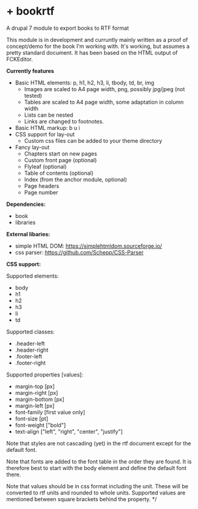 # +  bookrtf
A drupal 7 module to export books to RTF format

This module is in development and curruntly mainly written as a proof of
concept/demo for the book I'm working with. It's working, but assumes a
pretty standard document. It has been based on the HTML output of FCKEditor.

**Currently features**
- Basic HTML elements: p, h1, h2, h3, li, tbody, td, br, img
  - Images are scaled to A4 page width, png, possibly jpg/jpeg (not tested)
  - Tables are scaled to A4 page width, some adaptation in column width
  - Lists can be nested
  - Links are changed to footnotes.
- Basic HTML markup: b u i
- CSS support for lay-out
  - Custom css files can be added to your theme directory
- Fancy lay-out
  - Chapters start on new pages
  - Custom front page (optional)
  - Flyleaf (optional)
  - Table of contents (optional)
  - Index (from the anchor module, optional)
  - Page headers
  - Page number

**Dependencies:**
- book
- libraries

**External libaries:**
- simple HTML DOM: https://simplehtmldom.sourceforge.io/
- css parser: https://github.com/Schepp/CSS-Parser

**CSS support:**

Supported elements:
- body
- h1
- h2
- h3
- li
- td 
   
Supported classes: 
- .header-left
- .header-right
- .footer-left
- .footer-right
   
Supported properties \[values]:
- margin-top \[px]
- margin-right \[px]
- margin-bottom \[px]
- margin-left \[px]
- font-family \[first value only]
- font-size \[pt]
- font-weight \["bold"]
- text-align \["left", "right", "center", "justify"]
     
Note that styles are not cascading (yet) in the rtf document except for the
default font.
   
Note that fonts are added to the font table in the order they are found. It
is therefore best to start with the body element and define the default font
there.
   
Note that values should be in css format including the unit. These will be
converted to rtf units and rounded to whole units. Supported values are
mentioned between square brackets behind the property. */
